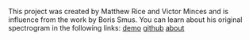 This project was created by Matthew Rice and Victor Minces and is influence from the work by Boris Smus. You can learn about his original spectrogram in the following links: [demo](https://borismus.github.io/spectrogram/) [github](https://github.com/borismus/spectrogram) [about]( http://smus.com/spectrogram-and-oscillator/)
